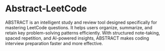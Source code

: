 # Abstract-LeetCode
ABSTRACT is an intelligent study and review tool designed specifically for mastering LeetCode questions. It helps users organize, summarize, and retain key problem-solving patterns efficiently. With structured note-taking, spaced repetition, and AI-powered insights, ABSTRACT makes coding interview preparation faster and more effective.
